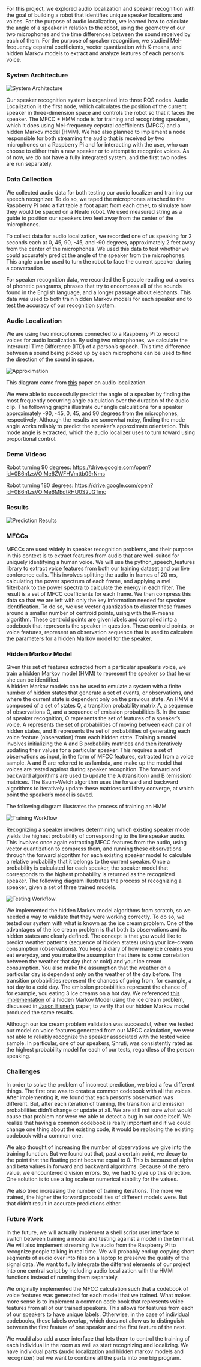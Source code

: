 For this project, we explored audio localization and speaker recognition with the goal of building a robot that identifies unique speaker locations and voices.  For the purpose of audio localization, we learned how to calculate the angle of a speaker in relation to the robot, using the geometry of our two microphones and the time differences between the sound received by each of them.  For the purpose of speaker recognition, we studied Mel-frequency cepstral coefficients, vector quantization with K-means, and hidden Markov models to extract and analyze features of each person’s voice.

### System Architecture

![System Architecture](images/SystemDiagram.jpg)

Our speaker recognition system is organized into three ROS nodes.  Audio Localization is the first node, which calculates the position of the current speaker in three-dimension space and controls the robot so that it faces the speaker.  The MFCC + HMM node is for training and recognizing speakers, which it does using Mel-frequency cepstral coefficients (MFCC) and a hidden Markov model (HMM).  We had also planned to implement a node responsible for both streaming the audio that is received by two microphones on a Raspberry Pi and for interacting with the user, who can choose to either train a new speaker or to attempt to recognize voices.  As of now, we do not have a fully integrated system, and the first two nodes are run separately. 

### Data Collection

We collected audio data for both testing our audio localizer and training our speech recognizer.  To do so, we taped the microphones attached to the Raspberry Pi onto a flat table a foot apart from each other, to simulate how they would be spaced on a Neato robot. We used measured string as a guide to position our speakers two feet away from the center of the microphones.

To collect data for audio localization, we recorded one of us speaking for 2 seconds each at 0, 45, 90, -45, and -90 degrees, approximately 2 feet away from the center of the microphones.  We used this data to test whether we could accurately predict the angle of the speaker from the microphones.  This angle can be used to turn the robot to face the current speaker during a conversation.

For speaker recognition data, we recorded the 5 people reading out a series of phonetic pangrams, phrases that try to encompass all of the sounds found in the English language, and a longer passage about elephants.  This data was used to both train hidden Markov models for each speaker and to test the accuracy of our recognition system.

### Audio Localization

We are using two microphones connected to a Raspberry Pi to record voices for audio localization. By using two microphones, we calculate the Interaural Time Difference (ITD)  of a person’s speech. This time difference between a sound being picked up by each microphone can be used to find the direction of the sound in space.

![Approximation](images/AngleEsti.png)

This diagram came from [this](https://pdfs.semanticscholar.org/c852/7c54b90e508cbf2c6ecb668e5ec94a15a30e.pdf) paper on audio localization.

We were able to successfully predict the angle of a speaker by finding the most frequently occurring angle calculation over the duration of the audio clip.  The following graphs illustrate our angle calculations for a speaker approximately -90, -45, 0, 45, and 90 degrees from the microphones, respectively.  Although the results are somewhat noisy, finding the mode angle works reliably to predict the speaker’s approximate orientation.  This mode angle is extracted, which the audio localizer uses to turn toward using proportional control.

### Demo Videos

Robot turning 90 degrees: https://drive.google.com/open?id=0B6n1zsVOIMe6ZWFHVmttb09rNms

Robot turning 180 degrees: https://drive.google.com/open?id=0B6n1zsVOIMe6MEdtRHU0S2JGTmc 

### Results

![Prediction Results](images/AnglesPred.png)

### MFCCs

MFCCs are used widely in speaker recognition problems, and their purpose in this context is to extract features from audio that are well-suited for uniquely identifying a human voice.  We will use the python_speech_features library to extract voice features from both our training dataset and our live conference calls.  This involves splitting the audio in frames of 20 ms, calculating the power spectrum of each frame, and applying a mel filterbank to the power spectra to calculate the energy in each filter.  The result is a set of MFCC coefficients for each frame.  We then compress this data so that we are left with only the key information needed for speaker identification.  To do so, we use vector quantization to cluster these frames around a smaller number of centroid points, using with the K-means algorithm.  These centroid points are given labels and compiled into a codebook that represents the speaker in question.  These centroid points, or voice features, represent an observation sequence that is used to calculate the parameters for a hidden Markov model for the speaker.

### Hidden Markov Model

Given this set of features extracted from a particular speaker’s voice, we train a hidden Markov model (HMM) to represent the speaker so that he or she can be identified.  
A hidden Markov models can  be used to emulate a system with a finite number of hidden states that generate a set of events, or observations, and where the current state is dependent only on the previous state.  An HMM is composed of a set of states Q, a transition probability matrix A, a sequence of observations O, and a sequence of emission probabilities B.  In the case of speaker recognition, O represents the set of features of a speaker’s voice, A represents the set of probabilities of moving between each pair of hidden states, and B represents the set of probabilities of generating each voice feature (observation) from each hidden state.
Training a model involves initializing the A and B probability matrices and then iteratively updating their values for a particular speaker.  This requires a set of observations as input, in the form of MFCC features, extracted from a voice sample.  A and B are referred to as lambda, and make up the model that voices are tested against during speaker recognition.
The forward and backward algorithms are used to update the A (transition) and B (emission) matrices.  The Baum-Welch algorithm uses the forward and backward algorithms to iteratively update these matrices until they converge, at which point the speaker’s model is saved.

The following diagram illustrates the process of training an HMM

![Training Workflow](images/TrainingHMM.jpg)

Recognizing a speaker involves determining which existing speaker model yields the highest probability of corresponding to the live speaker audio.  This involves once again extracting MFCC features from the audio, using vector quantization to compress them, and running these observations through the forward algorithm for each existing speaker model to calculate a relative probability that it belongs to the current speaker.  Once a probability is calculated for each speaker, the speaker model that corresponds to the highest probability is returned as the recognized speaker.  The following diagram illustrates the process of recognizing a speaker, given a set of three trained models.

![Testing Workflow](images/TestingHMM.jpg)

We implemented the hidden Markov model algorithms from scratch, so we needed a way to validate that they were working correctly.  To do so, we tested our system with what is known as the ice cream problem.  One of the advantages of the ice cream problem is that both its observations and its hidden states are clearly defined.  The concept is that you would like to predict weather patterns (sequence of hidden states) using your ice-cream consumption (observations).  You keep a diary of how many ice creams you eat everyday, and you make the assumption that there is some correlation between the weather that day (hot or cold) and your ice cream consumption.  You also make the assumption that the weather on a particular day is dependent only on the weather of the day before.  The transition probabilities represent the chances of going from, for example, a hot day to a cold day.  The emission probabilities represent the chance of, for example, you eating 3 ice creams on a hot day.  We referenced [this implementation](http://cs.jhu.edu/~jason/papers/eisner.hmm.xls) of a hidden Markov Model using the ice cream problem, discussed in [Jason Eisner’s](https://cs.jhu.edu/~jason/papers/eisner.tnlp02.pdf) paper, to verify that our hidden Markov model produced the same results.

Although our ice cream problem validation was successful, when we tested our model on voice features generated from our MFCC calculation, we were not able to reliably recognize the speaker associated with the tested voice sample.  In particular, one of our speakers, Shruti, was consistently rated as the highest probability model for each of our tests, regardless of the person speaking.

### Challenges

In order to solve the problem of incorrect prediction, we tried a few different things. The first one was to create a common codebook with all the voices. After implementing it, we found that each person’s observation was different. But, after each iteration of training, the transition and emission probabilities didn’t change or update at all. We are still not sure what would cause that problem nor were we able to detect a bug in our code itself. We realize that having a common codebook is really important and if we could change one thing about the existing code, it would be replacing the existing codebook with a common one.

We also thought of increasing the number of observations we give into the training function. But we found out that, past a certain point, we decay to the point that the floating point became equal to 0. This is because of alpha and beta values in forward and backward algorithms. Because of the zero value, we encountered division errors. So, we had to give up this direction. One solution is to use a log scale or numerical stability for the values. 

We also tried increasing the number of training iterations. The more we trained, the higher the forward probabilities of different models were. But that didn’t result in accurate predictions either. 

### Future Work

In the future, we will actually implement a shell script user interface to switch between training a model and testing against a model in the terminal. We will also implement streaming live audio from the Raspberry Pi to recognize people talking in real time. We will probably end up copying short segments of audio over into files on a laptop to preserve the quality of the signal data. We want to fully integrate the different elements of our project into one central script by including audio localization with the HMM functions instead of running them separately.

We originally implemented the MFCC calculation such that a codebook of voice features was generated for each model that we trained.  What makes more sense is to implement a common code book that represents voice features from all of our trained speakers.  This allows for features from each of our speakers to have unique labels.  Otherwise, in the case of individual codebooks, these labels overlap, which does not allow us to distinguish between the first feature of one speaker and the first feature of the next.

We would also add a user interface that lets them to control the training of each individual in the room as well as start recognizing and localizing. We have individual parts (audio localization and hidden markov models and recognizer) but we want to combine all the parts into one big program.
